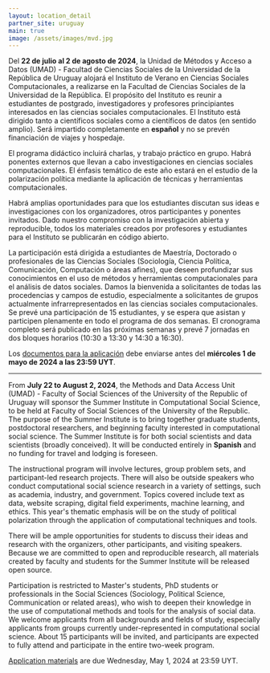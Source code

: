 ```yaml
---
layout: location_detail
partner_site: uruguay
main: true
image: /assets/images/mvd.jpg
---
```



Del **22 de julio al 2 de agosto de 2024**, la Unidad de Métodos y Acceso a Datos (UMAD) - Facultad de Ciencias Sociales de la Universidad de la República de Uruguay alojará el Instituto de Verano en Ciencias Sociales Computacionales, a realizarse en la Facultad de Ciencias Sociales de la Universidad de la República. El propósito del Instituto es reunir a estudiantes de postgrado, investigadores y profesores principiantes interesados en las ciencias sociales computacionales. El Instituto está dirigido tanto a científicos sociales como a científicos de datos (en sentido amplio). Será impartido completamente en **español** y no se prevén financiación de viajes y hospedaje. 

El programa didáctico incluirá charlas, y trabajo práctico en grupo. Habrá ponentes externos que llevan a cabo investigaciones en ciencias sociales computacionales. El énfasis temático de este año estará en el estudio de la polarización política mediante la aplicación de técnicas y herramientas computacionales.

Habrá amplias oportunidades para que los estudiantes discutan sus ideas e investigaciones con los organizadores, otros participantes y ponentes invitados. Dado nuestro compromiso con la investigación abierta y reproducible, todos los materiales creados por profesores y estudiantes para el Instituto se publicarán en código abierto.

La participación está dirigida a estudiantes de Maestría, Doctorado o profesionales de las Ciencias Sociales (Sociología, Ciencia Política, Comunicación, Computación o áreas afines), que deseen profundizar sus conocimientos en el uso de métodos y herramientas computacionales para el análisis de datos sociales. Damos la bienvenida a solicitantes de todas las procedencias y campos de estudio, especialmente a solicitantes de grupos actualmente infrarrepresentados en las ciencias sociales computacionales. Se prevé una participación de 15 estudiantes, y se espera que asistan y participen plenamente en todo el programa de dos semanas. El cronograma completo será publicado en las próximas semanas y prevé 7 jornadas en dos bloques horarios (10:30 a 13:30 y 14:30 a 16:30). 

Los [documentos para la aplicación](https://compsocialscience.github.io/summer-institute/2024/uruguay/apply) debe enviarse antes del **miércoles 1 de mayo de 2024 a las 23:59 UYT**.


_____

From **July 22 to August 2, 2024**, the Methods and Data Access Unit (UMAD) - Faculty of Social Sciences of the University of the Republic of Uruguay will sponsor the Summer Institute in Computational Social Science, to be held at Faculty of Social Sciences of the University of the Republic. The purpose of the Summer Institute is to bring together graduate students, postdoctoral researchers, and beginning faculty interested in computational social science. The Summer Institute is for both social scientists and data scientists (broadly conceived). It will be conducted entirely in **Spanish** and no funding for travel and lodging is foreseen. 

The instructional program will involve lectures, group problem sets, and participant-led research projects. There will also be outside speakers who conduct computational social science research in a variety of settings, such as academia, industry, and government. Topics covered include text as data, website scraping, digital field experiments, machine learning, and ethics. This year's thematic emphasis will be on the study of political polarization through the application of computational techniques and tools.


There will be ample opportunities for students to discuss their ideas and research with the organizers, other participants, and visiting speakers. Because we are committed to open and reproducible research, all materials created by faculty and students for the Summer Institute will be released open source.

Participation is restricted to Master's students, PhD students or professionals in the Social Sciences (Sociology, Political Science, Communication or related areas), who wish to deepen their knowledge in the use of computational methods and tools for the analysis of social data. We welcome applicants from all backgrounds and fields of study, especially applicants from groups currently under-represented in computational social science. About 15 participants will be invited, and participants are expected to fully attend and participate in the entire two-week program.


[Application materials](https://compsocialscience.github.io/summer-institute/2024/uruguay/apply) are due Wednesday, May 1, 2024 at 23:59 UYT.


